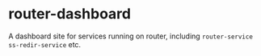 # router-dashboard
A dashboard site for services running on router, including `router-service` `ss-redir-service` etc.
